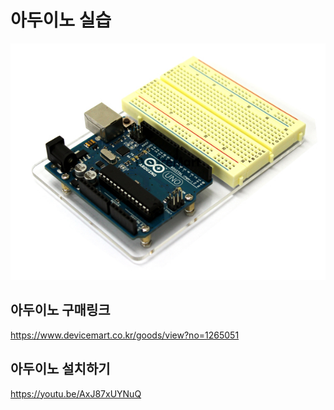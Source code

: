 # 아두이노 실습
![screenshot](./etc/arduino_uno.jpg)

## 아두이노 구매링크
https://www.devicemart.co.kr/goods/view?no=1265051

## 아두이노 설치하기
https://youtu.be/AxJ87xUYNuQ